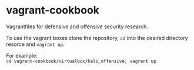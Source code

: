 # vagrant-cookbook
Vagrantfiles for defensive and offensive security research.

To use the vagrant boxes clone the repository, `cd` into the desired directory resorce and `vagrant up`.

For example: <br/>
```cd vagrant-cookbook/virtualbox/kali_offensive; vagrant up```
